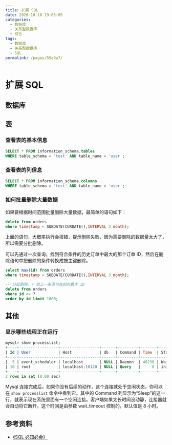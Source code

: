 ```yaml
---
title: 扩展 SQL
date: 2020-10-10 19:03:05
categories:
  - 数据库
  - 关系型数据库
  - 综合
tags:
  - 数据库
  - 关系型数据库
  - SQL
permalink: /pages/55e9a7/
---
```


# 扩展 SQL

## 数据库

## 表

### 查看表的基本信息

```sql
SELECT * FROM information_schema.tables
WHERE table_schema = 'test' AND table_name = 'user';
```

### 查看表的列信息

```sql
SELECT * FROM information_schema.columns
WHERE table_schema = 'test' AND table_name = 'user';
```

### 如何批量删除大量数据

如果要根据时间范围批量删除大量数据，最简单的语句如下：

```sql
delete from orders
where timestamp < SUBDATE(CURDATE(),INTERVAL 3 month);
```

上面的语句，大概率执行会报错，提示删除失败，因为需要删除的数据量太大了，所以需要分批删除。

可以先通过一次查询，找到符合条件的历史订单中最大的那个订单 ID，然后在删除语句中把删除的条件转换成按主键删除。

```sql
select max(id) from orders
where timestamp < SUBDATE(CURDATE(),INTERVAL 3 month);

-- 分批删除，? 填上一条语句查到的最大 ID
delete from orders
where id <= ?
order by id limit 1000;
```

## 其他

### 显示哪些线程正在运行

```sql
mysql> show processlist;
+----+-----------------+-----------------+------+---------+-------+------------------------+------------------+
| Id | User            | Host            | db   | Command | Time  | State                  | Info             |
+----+-----------------+-----------------+------+---------+-------+------------------------+------------------+
|  5 | event_scheduler | localhost       | NULL | Daemon  | 40230 | Waiting on empty queue | NULL             |
| 10 | root            | localhost:10120 | NULL | Query   |     0 | init                   | show processlist |
+----+-----------------+-----------------+------+---------+-------+------------------------+------------------+
2 rows in set (0.00 sec)
```

Mysql 连接完成后，如果你没有后续的动作，这个连接就处于空闲状态，你可以在 `show processlist` 命令中看到它。其中的 Command 列显示为“Sleep”的这一行，就表示现在系统里面有一个空闲连接。客户端如果太长时间没动静，连接器就会自动将它断开。这个时间是由参数 wait_timeout 控制的，默认值是 8 小时。

## 参考资料

- [《SQL 必知必会》](https://book.douban.com/subject/35167240/)
